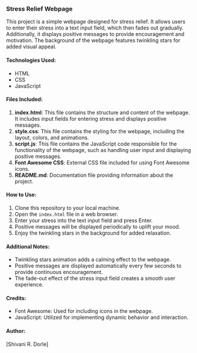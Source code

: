 ### Stress Relief Webpage

This project is a simple webpage designed for stress relief. It allows users to enter their stress into a text input field, which then fades out gradually. Additionally, it displays positive messages to provide encouragement and motivation. The background of the webpage features twinkling stars for added visual appeal.

#### Technologies Used:
- HTML
- CSS
- JavaScript

#### Files Included:
1. **index.html**: This file contains the structure and content of the webpage. It includes input fields for entering stress and displays positive messages.
2. **style.css**: This file contains the styling for the webpage, including the layout, colors, and animations.
3. **script.js**: This file contains the JavaScript code responsible for the functionality of the webpage, such as handling user input and displaying positive messages.
4. **Font Awesome CSS**: External CSS file included for using Font Awesome icons.
5. **README.md**: Documentation file providing information about the project.

#### How to Use:
1. Clone this repository to your local machine.
2. Open the `index.html` file in a web browser.
3. Enter your stress into the text input field and press Enter.
4. Positive messages will be displayed periodically to uplift your mood.
5. Enjoy the twinkling stars in the background for added relaxation.

#### Additional Notes:
- Twinkling stars animation adds a calming effect to the webpage.
- Positive messages are displayed automatically every few seconds to provide continuous encouragement.
- The fade-out effect of the stress input field creates a smooth user experience.

#### Credits:
- Font Awesome: Used for including icons in the webpage.
- JavaScript: Utilized for implementing dynamic behavior and interaction.

#### Author:
[Shivani R. Dorle]



